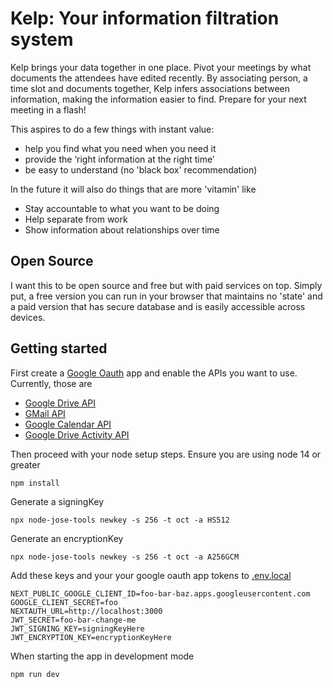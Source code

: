 # Kelp: Your information filtration system

Kelp brings your data together in one place. Pivot your meetings by what documents the attendees have edited recently. By associating person, a time slot and documents together, Kelp infers associations between information, making the information easier to find. Prepare for your next meeting in a flash!

This aspires to do a few things with instant value:

- help you find what you need when you need it
- provide the ‘right information at the right time’
- be easy to understand (no 'black box' recommendation)

In the future it will also do things that are more 'vitamin' like

- Stay accountable to what you want to be doing
- Help separate from work
- Show information about relationships over time

## Open Source

I want this to be open source and free but with paid services on top. Simply put, a free version you can run in your browser that maintains no 'state' and a paid version that has secure database and is easily accessible across devices.

## Getting started

First create a [Google Oauth] app and enable the APIs you want to use. Currently, those are

- [Google Drive API]
- [GMail API]
- [Google Calendar API]
- [Google Drive Activity API]

Then proceed with your node setup steps. Ensure you are using node 14 or greater

    npm install

Generate a signingKey

    npx node-jose-tools newkey -s 256 -t oct -a HS512

Generate an encryptionKey

    npx node-jose-tools newkey -s 256 -t oct -a A256GCM

Add these keys and your your google oauth app tokens to [.env.local]

    NEXT_PUBLIC_GOOGLE_CLIENT_ID=foo-bar-baz.apps.googleusercontent.com
    GOOGLE_CLIENT_SECRET=foo
    NEXTAUTH_URL=http://localhost:3000
    JWT_SECRET=foo-bar-change-me
    JWT_SIGNING_KEY=signingKeyHere
    JWT_ENCRYPTION_KEY=encryptionKeyHere

When starting the app in development mode

    npm run dev

[google oauth]: https://developers.google.com/identity/protocols/oauth2
[google drive api]: https://developers.google.com/drive
[gmail api]: https://developers.google.com/gmail/api
[google calendar api]: https://developers.google.com/calendar
[google drive activity api]: https://developers.google.com/drive/activity/v2
[.env.local]: https://nextjs.org/docs/basic-features/environment-variables

